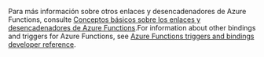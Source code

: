 <span data-ttu-id="bf8df-101">Para más información sobre otros enlaces y desencadenadores de Azure Functions, consulte [Conceptos básicos sobre los enlaces y desencadenadores de Azure Functions](../articles/azure-functions/functions-triggers-bindings.md).</span><span class="sxs-lookup"><span data-stu-id="bf8df-101">For information about other bindings and triggers for Azure Functions, see [Azure Functions triggers and bindings developer reference](../articles/azure-functions/functions-triggers-bindings.md).</span></span>

